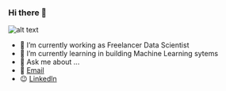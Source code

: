 ### Hi there 👋
![alt text](https://user-images.githubusercontent.com/44967072/156584360-0e6e1ebb-9e87-49ec-8949-894c73613ee0.gif)


- 🔭 I’m currently working as Freelancer Data Scientist
- 🌱 I’m currently learning in building Machine Learning sytems
- 💬 Ask me about ...
- :email: [Email](nasryousif94@outlook.com)
- :wink: [Linkedln](https://www.linkedin.com/in/nasryousif/)

